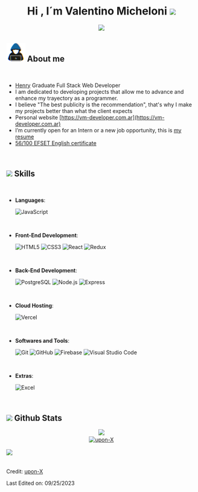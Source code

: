 
<h1 align="center"><b>Hi , I´m Valentino Micheloni </b><img src="https://media.giphy.com/media/hvRJCLFzcasrR4ia7z/giphy.gif" width="35"></h1>
<!--  -->
<p align="center">
  <a href="https://github.com/DenverCoder1/readme-typing-svg"><img src="https://readme-typing-svg.herokuapp.com?font=Time+New+Roman&color=cyan&size=25&center=true&vCenter=true&width=600&height=100&lines=Self-taught+Full+Stack+Developer,;Active+Learner/Researcher,;Excited+to+learn+new+stuffs..<3"></a>
</p>

## <picture><img src = "https://github.com/0xAbdulKhalid/0xAbdulKhalid/raw/main/assets/mdImages/about_me.gif" width = 50px></picture> **About me**

<br>

- [Henry](https://soyhenry.com) Graduate Full Stack Web Developer
- I am dedicated to developing projects that allow me to advance and enhance my trayectory as a programmer. 
- I believe "The best publicity is the recommendation", that's why I make my projects better than what the client expects
- Personal website [https://vm-developer.com.ar](https://vm-developer.com.ar)
- I’m currently open for an Intern or a new job opportunity, this is [my resume](https://read.cv/0xabdulkhalid)
- [56/100 EFSET English certificate](https://www.efset.org/cert/ynkXJ5)

<br>

## <img src="https://media2.giphy.com/media/QssGEmpkyEOhBCb7e1/giphy.gif?cid=ecf05e47a0n3gi1bfqntqmob8g9aid1oyj2wr3ds3mg700bl&rid=giphy.gif" width ="25"><b> Skills</b>
<br>

<p align="center">

- **Languages**:

    ![JavaScript](https://img.shields.io/badge/JavaScript%20-%23F7DF1E.svg?style=for-the-badge&logo=javascript&logoColor=black)
<br>

- **Front-End Development**:

   ![HTML5](https://img.shields.io/badge/HTML5%20-%23E34F26.svg?style=for-the-badge&logo=html5&logoColor=white)
   ![CSS3](https://img.shields.io/badge/CSS%20-%231572B6.svg?style=for-the-badge&logo=css3&logoColor=white)
   ![React](https://img.shields.io/badge/React%20-%231592B6.svg?style=for-the-badge&logo=react&logoColor=white)
   ![Redux](https://img.shields.io/badge/Redux%20-%235522D1.svg?style=for-the-badge&logo=redux&logoColor=white)
<br>

- **Back-End Development**:

   ![PostgreSQL](https://img.shields.io/badge/PostgreSQL%20-%235572B6.svg?style=for-the-badge&logo=postgresql&logoColor=white)
   ![Node.js](https://img.shields.io/badge/Node.js%20-%23145120.svg?style=for-the-badge&logo=node.js&logoColor=white)
   ![Express](https://img.shields.io/badge/Express%20-%231572.svg?style=for-the-badge&logo=express&logoColor=white)
<br>

- **Cloud Hosting**:

    ![Vercel](https://img.shields.io/badge/Vercel-%23121011.svg?style=for-the-badge&logo=vercel&logoColor=white) 
<br>

- **Softwares and Tools**:

    ![Git](https://img.shields.io/badge/git-%23F05033.svg?style=for-the-badge&logo=git&logoColor=white)
    ![GitHub](https://img.shields.io/badge/github-%23121011.svg?style=for-the-badge&logo=github&logoColor=white)
    ![Firebase](https://img.shields.io/badge/Firebase-%234285F4.svg?style=for-the-badge&logo=firebase&logoColor=white)
    ![Visual Studio Code](https://img.shields.io/badge/Visual%20Studio%20Code-0078d7.svg?style=for-the-badge&logo=visual-studio-code&logoColor=white)
<br>

- **Extras**:

    ![Excel](https://img.shields.io/badge/Excel-%23054020?style=for-the-badge&logo=microsoft-excel&logoColor=white)
</p>

<br>

## <img src="https://media.giphy.com/media/iY8CRBdQXODJSCERIr/giphy.gif" width="35"><b> Github Stats </b>

<div align="center">

<a href="https://github.com/upon-X/">
  <img src="https://github-readme-stats.vercel.app/api?username=upon-X&include_all_commits=true&count_private=true&show_icons=true&line_height=20&title_color=7A7ADB&icon_color=2234AE&text_color=D3D3D3&bg_color=0,000000,130F40" width="450"/> <br>
  <img src="https://github-readme-stats.vercel.app/api/top-langs?username=upon-X&show_icons=true&locale=en&layout=compact&line_height=20&title_color=7A7ADB&icon_color=2234AE&text_color=D3D3D3&bg_color=0,000000,130F40" width="375"  alt="upon-X"/>

</a>
</div>

<br>
<img src="https://user-images.githubusercontent.com/73097560/115834477-dbab4500-a447-11eb-908a-139a6edaec5c.gif">
<br>
<br>


Credit: [upon-X](https://github.com/upon-X)

Last Edited on: 09/25/2023
